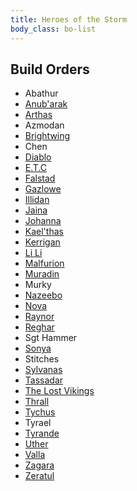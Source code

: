 ```yaml
---
title: Heroes of the Storm
body_class: bo-list
---
```


## Build Orders ##

- Abathur
- [ Anub\'arak ]( anubarak.html )
- [ Arthas ]( arthas.html )
- Azmodan
- [ Brightwing ]( brightwing.html )
- Chen
- [ Diablo ]( diablo.html )
- [ E.T.C ]( etc.html )
- [ Falstad ]( falstad.html )
- [ Gazlowe ]( gazlowe.html )
- [ Illidan ]( illidan.html )
- [ Jaina ]( jaina.html )
- [ Johanna ]( johanna.html )
- [ Kael\'thas ](kaelthas.html )
- [ Kerrigan ](kerrigan.html)
- [ Li Li ]( lili.html )
- [ Malfurion ]( malfurion.html )
- [ Muradin ]( muradin.html )
- Murky
- [ Nazeebo ]( nazeebo.html )
- [ Nova ]( nova.html) 
- [ Raynor ]( raynor.html )
- [ Reghar ]( reghar.html )
- Sgt Hammer
- [ Sonya ]( sonya.html )
- Stitches
- [ Sylvanas ]( sylvanas.html )
- [ Tassadar ]( tassadar.html )
- [ The Lost Vikings ]( lost-vikings.html )
- [ Thrall ]( thrall.html )
- [ Tychus ]( tychus.html )
- Tyrael
- [ Tyrande ]( tyrande.html )
- [ Uther ]( uther.html )
- [ Valla ]( valla.html )
- [ Zagara ]( zagara.html )
- [ Zeratul ]( zeratul.html )

